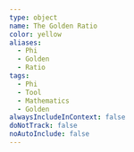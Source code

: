 ```yaml
---
type: object
name: The Golden Ratio
color: yellow
aliases:
  - Phi
  - Golden
  - Ratio
tags:
  - Phi
  - Tool
  - Mathematics
  - Golden
alwaysIncludeInContext: false
doNotTrack: false
noAutoInclude: false
---
```


